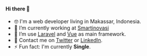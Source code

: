 #### Hi there 👋

- 🤓 I'm a web developer living in Makassar, Indonesia.
- 🔭 I’m currently working at [Smartinovasi](https://smartinovasi.com)
- 🌱 I’m use [Laravel](https://laravel.com) and [Vue](https://vuejs.org) as main framework.
- 💬 Contact me on [Twitter](https://twitter.com/caesarali_l) or [LinkedIn](https://www.linkedin.com/in/caesar-ali-l-1626ab112/).
- ⚡ Fun fact: I'm currently **Single**.

